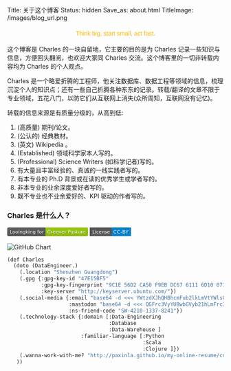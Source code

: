 Title: 关于这个博客
Status: hidden
Save_as: about.html
TitleImage: /images/blog_url.png

<h4 style="color: #ffb800;text-align: center;font-family: 'Unica One',sans-serif;font-weight: 500;">Think big, start small, act fast.</h4>

这个博客是 Charles 的一块自留地，它主要的目的是为 Charles 记录一些知识与信息，方便回头翻阅，也欢迎大家同 Charles 交流。这个博客里的一切非转载内容均为 Charles 的个人观点。

Charles 是一个略爱折腾的工程师，他关注数据库、数据工程等领域的信息，梳理沉淀个人的知识点；还有一些自己折腾各种东东的记录。转载/翻译的文章不限于专业领域，五花八门，以防它们从互联网上消失(众所周知，互联网没有记忆)。

转载的信息来源是有质量分级的，从高到低:

1. (高质量) 期刊/论文。
2. (公认的) 经典教材。
3. (英文) Wikipedia 。
4. (Established) 领域科学家本人写的。
5. (Professional) Science Writers (如科学记者)写的。
6. 有大量且丰富经验的、真诚的一线实践者写的。
7. 有本专业的 Ph.D 背景或在读的优秀学生或学者写的。
8. 非本专业的业余深度爱好者写的。
9. 既不专业也不业余爱好的、KPI 驱动的作者写的。


### Charles 是什么人？

<svg xmlns="http://www.w3.org/2000/svg" xmlns:xlink="http://www.w3.org/1999/xlink" width="188" height="20"><linearGradient id="b" x2="0" y2="100%"><stop offset="0" stop-color="#bbb" stop-opacity=".1"/><stop offset="1" stop-opacity=".1"/></linearGradient><clipPath id="a"><rect width="188" height="20" rx="3" fill="#fff"/></clipPath><g clip-path="url(#a)"><path fill="#555" d="M0 0h89v20H0z"/><path fill="#97ca00" d="M89 0h99v20H89z"/><path fill="url(#b)" d="M0 0h188v20H0z"/></g><g fill="#fff" text-anchor="middle" font-family="DejaVu Sans,Verdana,Geneva,sans-serif" font-size="110"> <text x="455" y="150" fill="#010101" fill-opacity=".3" transform="scale(.1)" textLength="790">Looingking for</text><text x="455" y="140" transform="scale(.1)" textLength="790">Looingking for</text><text x="1375" y="150" fill="#010101" fill-opacity=".3" transform="scale(.1)" textLength="890">Greener Pasture</text><text x="1375" y="140" transform="scale(.1)" textLength="890">Greener Pasture</text></g></svg>
<a rel="license" href="http://creativecommons.org/licenses/by/3.0/"><svg xmlns="http://www.w3.org/2000/svg" xmlns:xlink="http://www.w3.org/1999/xlink" width="96" height="20"><g shape-rendering="crispEdges"><path fill="#555" d="M0 0h51v20H0z"></path><path fill="#007ec6" d="M51 0h45v20H51z"></path></g><g fill="#fff" text-anchor="middle" font-family="DejaVu Sans,Verdana,Geneva,sans-serif" font-size="110"> <text x="265" y="140" transform="scale(.1)" textLength="410">License</text><text x="725" y="140" transform="scale(.1)" textLength="350">CC-BY</text></g></svg></a>

![GitHub Chart](https://ghchart.rshah.org/paxinla)

```lisp
(def Charles
  (doto (DataEngineer.)
    (.location "Shenzhen Guangdong")
    (.gpg {:gpg-key-id "47E15BF5"
           :gpg-key-fingerprint "9C1E 56D2 CA50 F9EB DC67 6111 6D10 0717 47E1 5BF5"
           :key-server "http://keyserver.ubuntu.com/"})
    (.social-media {:email "base64 -d <<< YWtzdXJhQHBhcmFub2lkLmVtYWlsCg=="
                    :mastodon "base64 -d <<< QGFrc3VyYUBwbGVyb21hLmFrc3VyYS50awo="
                    :ns-friend-code "SW-4210-1337-8241"})
    (.technology-stack {:domain [:Data-Engineering
                                 :Database
                                 :Data-Warehouse ]
                        :familiar-language [:Python
                                            :Scala
                                            :Clojure ]})
    (.wanna-work-with-me? "http://paxinla.github.io/my-online-resume/cn/")
   ))
```


